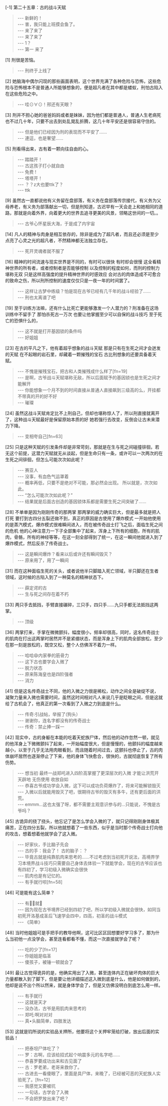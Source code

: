 
[-1] 第二十五章：古的战斗天赋
>--- 新鲜的！<br>
>--- 害，我只能上班摸会鱼了。<br>
>--- 来了来了<br>
>--- 来了来了<br>
>--- 1？<br>
>--- 第一 来了<br>

[1] 刑很是苦恼。
>--- 刑终于上线了<br>

[2] 她脑海中偶尔闪现的那些画面表明，这个世界充满了各种危险与恐怖，这些危险与恐怖根本不是普通人所能够想象的，便是超凡者在其中都是蝼蚁，刑怕古陷入在这些危险之中。
>--- 哇⊙∀⊙！邢还有天眼？<br>

[3] 刑并不担心她的爸爸妈妈或者是妹妹，因为他们都是普通人，普通人生老病死也不过几十年，只要不出去到处乱晃乱折腾，这几十年平安还是很容易守住的。
>--- 但是他们已经因为刑的表现而不平安了……<br>
>--- 連這，也是奢望……<br>

[5] 刑看得出来，古有着一颗向往自由的心。
>--- 踏踏开！<br>
>--- 古这孩子打小就自由<br>
>--- 免费 !<br>
>--- 塔塔开！<br>
>--- ？？z大也要ttk了？<br>
>--- ttk<br>

[9] 虽然古一直都说他有义务留在盘部落，有义务在盘部落传宗接代，有义务为父母养老，有义务为部落献出一切，但是刑知道，古迟早有一天会走上和她相同的道路，那就是向着外界，向着更大的世界去追寻更美的风景，领略这世间的一切。。
>--- 古爷心怀星辰大海，于是成了内宇宙<br>

[14] 凡人的精神与肉身是相互依存的，除非是成为了超凡者，而且还必须是至少点亮了心灵之光的超凡者，不然精神都无法独立存在。
>--- 死开灵魂者就不服了<br>

[16] 精神的时间流速与现实世界是不同的，有时可以很快 有时却会很慢 这全看精神世界的所有者，或者控制者是否能够控制 以及控制的程度如何，而刑的控制力堪称无双 只是这样高强度的提升精神世界的时感效应 会对古的肉体造成不可愈合的致命之伤，所以刑所控制的速度仅仅只是一夜一年的时间罢了。
>--- 这样让古梦中练级？怕是现在古爷已经有几千年的战斗经验了……<br>
>--- 刑也太离谱了吧<br>

[19] 至于训练方法嘛，还有什么比死亡更能够激发一个人潜力的？刑准备在这场训练中不留手了 那怕杀死古一万次 也要让他掌握至少可以自保的战斗技巧 至于死亡的恐惧什么的，
>--- 这不就是打开基因锁的条件吗<br>
>--- 好姐姐<br>

[23] 在古的平凡之下，他有着超乎想象的战斗天赋 那是只有在生死之间才会迸发的天赋 在不起眼的岩石里，却藏着一颗摧残的宝石 古比刑想象的还要具备着天赋。
>--- 不愧是摧残宝石，把古和人类摧残成什么样了[fn=19]<br>
>--- 是啊，古爷战斗天赋堪称无敌，所以后面赋予的基因锁也是生死之间才能解开<br>
>--- 你能想象一个月不到的时间直接从普通人直接飙到三级高的么，开挂都不带真的开的好不好<br>
>--- 璀璨<br>

[24] 虽然这战斗天赋肯定比不上刑自己，但却也堪称惊人了，所以刑直接就离开了，这种战斗天赋最好是保留原始本质的好 她若强行去改变，反倒会让古未来潜力下降。
>--- 变相夸自己[fn=63]<br>

[25] 只是这种天赋的引发条件却是非常苛刻，那就是在生与死之间碰撞徘徊，若无这个前提，这潜力天赋就无从谈起，但是生命只有一条，或许可以一次两次的在生死之间徘徊，但怎么可能次次如此呢？
>--- 赛亚人<br>
>--- 没事，有血色气运罩着<br>
>--- 概率再低，只要不是绝对不可能，那必然会出现。       所以就是，次次如此。<br>
>--- “怎么可能次次如此呢？”<br>
>--- 结果就是后面古创造的基因锁体系都是需要生死之间突破了……<br>

[28] 不单单是因为刚刚传奇的那两掌 那两掌的威力确实巨大，但是最多就是把人打死 要打到古四分五裂还做不到，真正的原因是古使用了爆炸模式 一开始他使用的是蒸汽模式，爆炸模式很难瞬间进入，而在被传奇战士打飞之后，面临生死之间的危机 他的心神注意力一下子全部集中了起来，浑身上下所有的细胞，所有的肌肉，骨骼，所有的神经等等，在这一刻全部得到了统一，在这一瞬间他就进入到了爆炸模式，然后反杀了传奇战士。
>--- 这是瞬间爆炸？看来以后或许还有瞬间毁灭？<br>
>--- 原来用了，用了一瞬间<br>

[31] 而在这种面临生死的关头，或者说他半只脚踏入死亡领域，半只脚还在生者领域，这时候的古陷入到了一种莫名的精神状态下。
>--- 薛定谔的古<br>
>--- 生与死之间存在着不朽<br>

[33] 两只手去抵挡，手臂直接碾碎，三只手，四只手……九只手都无法抵挡这两掌。
>--- 顶级<br>

[36] 两掌打来，手掌在微微颤抖，幅度很小，频率却很高，同时，这名传奇战士的肌肉在打出这两掌时居然并不是紧绷状态，而是浑身上下的肌肉全部放松，至少在那一刻是放松的，既空又松，整个人仿佛浑不着力一样。
>--- 哈哈😄内家拳的筋骨力<br>
>--- 这下古也要学会入微了<br>
>--- 脱力状态<br>
>--- 原来陈海皇也是四阶强者<br>
>--- 消力<br>

[41] 但是这名传奇战士不同，他的入微之力很是稀松，动作之间全是破绽不说，凝聚力量来入微也需要时间，虽然这时间相对凡人来说几乎是眨眼之间，但是这就给了古机会了，他真正的第一次看到了入微之力到底是什么。
>--- 传奇:引战帖，举报了(狗头）<br>
>--- 谢谢你，连名字都没有的传奇战士<br>
>--- 传奇：禁止捧一踩一<br>

[42] 现实中，古的身躯在本能的吃着天蛇族尸体，然后他的动作忽然一顿，就见的他浑身上下微微颤抖了起来，一开始幅度很大，但是慢慢的，他颤抖的幅度越来越小，以至于几乎无法用肉眼看到，而且随着时间过去，这颤抖也停止了，古的肉体崩坏居然也逐渐停止了下来，他的身体飞快愈合，很快的，古就彻底恢复了所有伤势。
>--- 想当初 最终一战郑吒进入四阶高掌握了更深层次的入微 才能让洪荒开天辟地 无伤使用 收放自如<br>
>--- 恭喜古爷成功学会入微，这下可以成功负荷爆炸了，将来可能解锁毁灭<br>
>--- 入微以后就能用毁灭了吧，很期待古爷的毁灭有多牛，还有更后面的洪荒。<br>
>--- emmm…这也太强了呀，都不需要主观意识参与的…只能说，不愧是古爷吗？<br>

[45] 古诡异的挠了挠头，他忘记了是怎么学会入微的了，就只记得刚刚身体极其痛苦，正在四分五裂，所以他就想着了一些东西，似乎是当时那个传奇战士打向他的攻击，想着想着他就学会了这入微。
>--- 好家伙，手比脑子先会<br>
>--- 古的手：我会了！
古的脑子：？<br>
>--- 毕竟古就是纯靠肌肉来思考的……不过考虑到当初死开说法，高境界学习本境界战斗技巧只需要自己身体去体验一下就能学会，现在的古爷应该也有四初了，学习初级入微确实会很快<br>
>--- 肌肉也是有记忆的。<br>
>--- 有手就行呗[fn=58]<br>

[46] 可是能有这么简单？
>--- 有✋🏻就🌠<br>
>--- 因为现在古爷境界已经到四初了吧，所以学初级入微就会很快，如同当初死开洛基成圣后飞速学会四中，四高，初圣的战斗模式<br>
>--- 《简单》<br>

[48] 当时他姐姐可是手把手的教导他啊，这可比区区回想要好学习多了，那为什么当初他一点没学会，甚至连看都看不懂，而这一次直接就学会了呢？
>--- 吃的少了[fn=17]<br>
>--- 你姐姐是临圣<br>
>--- 傻孩子，被锤一顿就会了<br>

[49] 最让古觉得诡异的是，他确实用出了入微，甚至连体内正在破坏肉体的巨大力量都散入到了脚下，但是要让他详细描述这入微到底是什么，他是如何做到的，他却是说不出个所以然来，就是身体学会了，但是又仿佛没明白到底怎么用一样。
>--- 有手就行<br>
>--- 这就是天才<br>
>--- 没办法，古爷是用肌肉来思考的<br>
>--- 郑吒:啊对对对<br>
>--- 真•头脑简单，四肢发达<br>

[53] 这就是钧所说的实验品关押所，他要将这个关押牢笼给打破，放出后面的实验品！
>--- 把泰坦尸体吃了？<br>
>--- 罗：古啊，应该给招式起个响震多元的名字吧……<br>
>--- 恭喜罗要成功出来和古见面了<br>
>--- 古：罗老弟，老哥来救你了。<br>
>--- 古进去一看傻眼了，里面是具尸体，来晚了，已经被可恶的天蛇族人实验死了。[fn=12]<br>
>--- 我感觉又要被坑<br>
>--- 一句话，古学会了入微<br>
>--- 不会把罗放出来了吧？<br>
